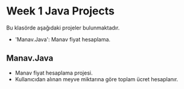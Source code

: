 # Week 1 Java Projects

Bu klasörde aşağıdaki projeler bulunmaktadır.
- 'Manav.Java': Manav fiyat hesaplama.

## Manav.Java
- Manav fiyat hesaplama projesi.
- Kullanıcıdan alınan meyve miktarına göre toplam ücret hesaplanır.
